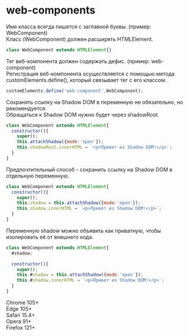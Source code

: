 # web-components

Имя класса всегда пишется с заглавной буквы. (пример: WebComponent)\
Класс (WebComponent) должен расширять HTMLElement.
```javascript
class WebComponent extends HTMLElement{}
```

Тег веб-компонента должен содержать дефис. (пример: web-component)\
Регистрация веб-компонента осуществляется с помощью метода customElements.define(), который связывает тег с его классом.
```javascript
customElements.define('web-component',WebComponent);
```

Сохранять ссылку на Shadow DOM в переменную не обязательно, но рекомендуется.\
Обращаться к Shadow DOM нужно будет через shadowRoot.
```javascript
class WebComponent extends HTMLElement{
  constructor(){
    super();
    this.attachShadow({mode:'open'});
    this.shadowRoot.innerHTML = `<p>Привет из Shadow DOM!</p>`;
  }
}
```

Предпочтительный способ - сохранить ссылку на Shadow DOM в отдельную переменную.
```javascript
class WebComponent extends HTMLElement{
  constructor(){
    super();
    this.shadow = this.attachShadow({mode:'open'});
    this.shadow.innerHTML = `<p>Привет из Shadow DOM!</p>`;
  }
}
```

Переменную shadow можно объявить как приватную, чтобы изолировать её от внешнего кода.
```javascript
class WebComponent extends HTMLElement{
  #shadow;

  constructor(){
    super();
    this.#shadow = this.attachShadow({mode:'open'});
    this.#shadow.innerHTML = `<p>Привет из Shadow DOM!</p>`;
  }
}
```

Chrome 105+\
Edge 105+\
Safari 15.4+\
Opera 91+\
Firefox 121+